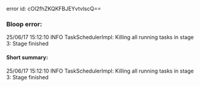 error id: cOI2fhZKQKFBJEYvtvlscQ==
### Bloop error:

25/06/17 15:12:10 INFO TaskSchedulerImpl: Killing all running tasks in stage 3: Stage finished
#### Short summary: 

25/06/17 15:12:10 INFO TaskSchedulerImpl: Killing all running tasks in stage 3: Stage finished